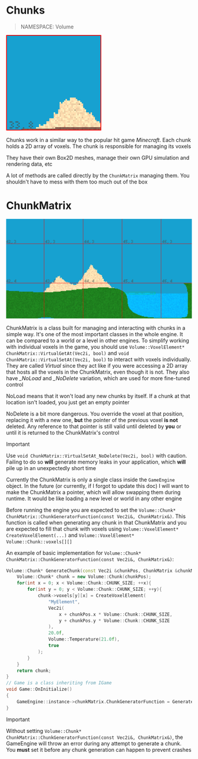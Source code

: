 # Chunks

> NAMESPACE: Volume

<img src="images/chunk-debug.png" alt="Chunk during debug rendering" title="Example of a rendered chunk during debug rendering enabled" width="258">

Chunks work in a similar way to the popular hit game *Minecraft*. Each chunk holds a 2D array of voxels. The chunk is responsible for managing its voxels

They have their own Box2D meshes, manage their own GPU simulation and rendering data, etc

A lot of methods are called directly by the `ChunkMatrix` managing them. You shouldn't have to mess with them too much out of the box

# ChunkMatrix

<img src="images/chunkmatrix-debug.png" alt="ChunkMatrix during debug rendering" title="Example of a ChunkMatrix holding multiple chunks" width="512">

ChunkMatrix is a class built for managing and interacting with chunks in a simple way. It's one of the most important classes in the whole engine. It can be compared to a world or a level in other engines. To simplify working with individual voxels in the game, you should use `Volume::VoxelElement* ChunkMatrix::VirtualGetAt(Vec2i, bool)` and `void ChunkMatrix::VirtualSetAt(Vec2i, bool)` to interact with voxels individually. They are called *Virtual* since they act like if you were accessing a 2D array that hosts all the voxels in the ChunkMatrix, even though it is not. They also have *_NoLoad* and *_NoDelete* variation, which are used for more fine-tuned control

NoLoad means that it won't load any new chunks by itself. If a chunk at that location isn't loaded, you just get an empty pointer

NoDelete is a bit more dangerous. You override the voxel at that position, replacing it with a new one, **but** the pointer of the previous voxel **is not** deleted. Any reference to that pointer is still valid until deleted by **you** or until it is returned to the ChunkMatrix's control

> [!IMPORTANT]  
> Use `void ChunkMatrix::VirtualSetAt_NoDelete(Vec2i, bool)` with caution. Failing to do so **will** generate memory leaks in your application, which **will** pile up in an unexpectedly short time

Currently the ChunkMatrix is only a single class inside the `GameEngine` object. In the future (or currently, if I forgot to update this doc) I will want to make the ChunkMatrix a pointer, which will allow swapping them during runtime. It would be like loading a new level or world in any other engine

Before running the engine you are expected to set the `Volume::Chunk* ChunkMatrix::ChunkGeneratorFunction(const Vec2i&, ChunkMatrix&)`. This function is called when generating any chunk in that ChunkMatrix and you are expected to fill that chunk with voxels using `Volume::VoxelElement* CreateVoxelElement(...)` and `Volume::VoxelElement* Volume::Chunk::voxels[][]`

An example of basic implementation for `Volume::Chunk* ChunkMatrix::ChunkGeneratorFunction(const Vec2i&, ChunkMatrix&)`:
```cpp
Volume::Chunk* GenerateChunk(const Vec2i &chunkPos, ChunkMatrix &chunkMatrix){
    Volume::Chunk* chunk = new Volume::Chunk(chunkPos);
    for(int x = 0; x < Volume::Chunk::CHUNK_SIZE; ++x){
        for(int y = 0; y < Volume::Chunk::CHUNK_SIZE; ++y){
            chunk->voxels[y][x] = CreateVoxelElement(
                "MyElement",
                Vec2i(
                    x + chunkPos.x * Volume::Chunk::CHUNK_SIZE, 
                    y + chunkPos.y * Volume::Chunk::CHUNK_SIZE
                ),
                20.0f,
                Volume::Temperature(21.0f),
                true
            );
        }
    }
    return chunk;
}
// Game is a class inheriting from IGame
void Game::OnInitialize()
{
    GameEngine::instance->chunkMatrix.ChunkGeneratorFunction = GenerateChunk;
}
```

> [!IMPORTANT]  
> Without setting `Volume::Chunk* ChunkMatrix::ChunkGeneratorFunction(const Vec2i&, ChunkMatrix&)`, the GameEngine will throw an error during any attempt to generate a chunk. You **must** set it before any chunk generation can happen to prevent crashes